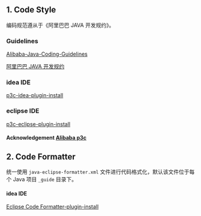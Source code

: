 
## 1. Code Style
编码规范遵从于《阿里巴巴 JAVA 开发规约》。

### Guidelines
[Alibaba-Java-Coding-Guidelines](https://alibaba.github.io/Alibaba-Java-Coding-Guidelines/)

[阿里巴巴 JAVA 开发规约 ](https://github.com/alibaba/p3c/blob/master/%E9%98%BF%E9%87%8C%E5%B7%B4%E5%B7%B4Java%E5%BC%80%E5%8F%91%E6%89%8B%E5%86%8C%EF%BC%88%E5%8D%8E%E5%B1%B1%E7%89%88%EF%BC%89.pdf)

### idea IDE
[p3c-idea-plugin-install](https://github.com/alibaba/p3c/blob/master/idea-plugin/README.md)

### eclipse IDE
[p3c-eclipse-plugin-install](https://github.com/alibaba/p3c/blob/master/eclipse-plugin/README.md)

#### Acknowledgement [Alibaba p3c](https://github.com/alibaba/p3c)

## 2. Code Formatter
统一使用 `java-eclipse-formatter.xml` 文件进行代码格式化，默认该文件位于每个 Java 项目 `_guide` 目录下。

#### idea IDE
[Eclipse Code Formatter-plugin-install ](https://plugins.jetbrains.com/plugin/6546-eclipse-code-formatter)
